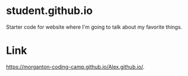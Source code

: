 # student.github.io
Starter code for website where I'm going to talk about my favorite things. 

# Link
 https://morganton-coding-camp.github.io/Alex.github.io/. 
